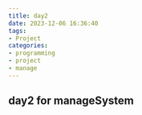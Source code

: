 ```yaml
---
title: day2
date: 2023-12-06 16:36:40
tags:
- Project
categories:
- programming
- project
- manage
---
```


##  day2 for manageSystem

